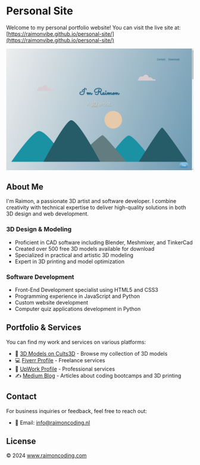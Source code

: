 # Personal Site

Welcome to my personal portfolio website! You can visit the live site at: [https://raimonvibe.github.io/personal-site/](https://raimonvibe.github.io/personal-site/)

![Website Preview](assets/website-preview.png)

## About Me

I'm Raimon, a passionate 3D artist and software developer. I combine creativity with technical expertise to deliver high-quality solutions in both 3D design and web development.

### 3D Design & Modeling
- Proficient in CAD software including Blender, Meshmixer, and TinkerCad
- Created over 500 free 3D models available for download
- Specialized in practical and artistic 3D modeling
- Expert in 3D printing and model optimization

### Software Development
- Front-End Development specialist using HTML5 and CSS3
- Programming experience in JavaScript and Python
- Custom website development
- Computer quiz applications development in Python

## Portfolio & Services

You can find my work and services on various platforms:

- 🎨 [3D Models on Cults3D](https://cults3d.com/en/users/raimonvibe/3d-models) - Browse my collection of 3D models
- 💻 [Fiverr Profile](https://nl.fiverr.com/raimoncoding/) - Freelance services
- 🚀 [UpWork Profile](https://www.upwork.com/freelancers/~01db073e93a) - Professional services
- ✍️ [Medium Blog](https://medium.com/@raimoncoding) - Articles about coding bootcamps and 3D printing

## Contact

For business inquiries or feedback, feel free to reach out:
- 📧 Email: [info@raimoncoding.nl](mailto:info@raimoncoding.nl)

## License

© 2024 www.raimoncoding.com
